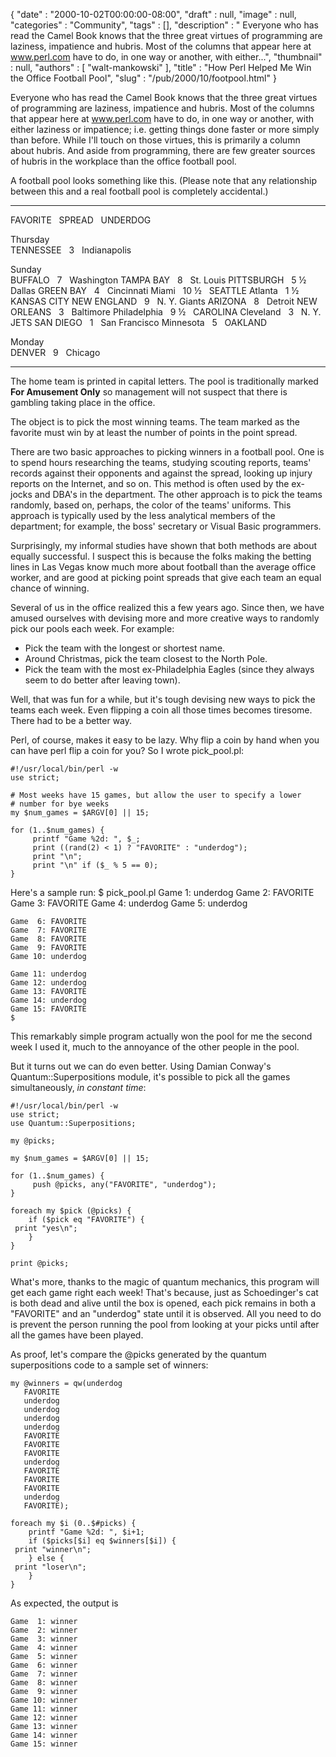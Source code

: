 {
   "date" : "2000-10-02T00:00:00-08:00",
   "draft" : null,
   "image" : null,
   "categories" : "Community",
   "tags" : [],
   "description" : " Everyone who has read the Camel Book knows that the three great virtues of programming are laziness, impatience and hubris. Most of the columns that appear here at www.perl.com have to do, in one way or another, with either...",
   "thumbnail" : null,
   "authors" : [
      "walt-mankowski"
   ],
   "title" : "How Perl Helped Me Win the Office Football Pool",
   "slug" : "/pub/2000/10/footpool.html"
}





Everyone who has read the Camel Book knows that the three great virtues
of programming are laziness, impatience and hubris. Most of the columns
that appear here at www.perl.com have to do, in one way or another, with
either laziness or impatience; i.e. getting things done faster or more
simply than before. While I'll touch on those virtues, this is primarily
a column about hubris. And aside from programming, there are few greater
sources of hubris in the workplace than the office football pool.

A football pool looks something like this. (Please note that any
relationship between this and a real football pool is completely
accidental.)

  -------------- --- -------- --- ---------------
  FAVORITE           SPREAD       UNDERDOG
                                  
                                  
                                  
  Thursday                        
  TENNESSEE          3            Indianapolis
                                  
                                  
                                  
  Sunday                          
  BUFFALO            7            Washington
  TAMPA BAY          8            St. Louis
  PITTSBURGH         5 ½          Dallas
  GREEN BAY          4            Cincinnati
  Miami              10 ½         SEATTLE
  Atlanta            1 ½          KANSAS CITY
  NEW ENGLAND        9            N. Y. Giants
  ARIZONA            8            Detroit
  NEW ORLEANS        3            Baltimore
  Philadelphia       9 ½          CAROLINA
  Cleveland          3            N. Y. JETS
  SAN DIEGO          1            San Francisco
  Minnesota          5            OAKLAND
                                  
                                  
                                  
  Monday                          
  DENVER             9            Chicago
  -------------- --- -------- --- ---------------

The home team is printed in capital letters. The pool is traditionally
marked **For Amusement Only** so management will not suspect that there
is gambling taking place in the office.

The object is to pick the most winning teams. The team marked as the
favorite must win by at least the number of points in the point spread.

There are two basic approaches to picking winners in a football pool.
One is to spend hours researching the teams, studying scouting reports,
teams' records against their opponents and against the spread, looking
up injury reports on the Internet, and so on. This method is often used
by the ex-jocks and DBA's in the department. The other approach is to
pick the teams randomly, based on, perhaps, the color of the teams'
uniforms. This approach is typically used by the less analytical members
of the department; for example, the boss' secretary or Visual Basic
programmers.

Surprisingly, my informal studies have shown that both methods are about
equally successful. I suspect this is because the folks making the
betting lines in Las Vegas know much more about football than the
average office worker, and are good at picking point spreads that give
each team an equal chance of winning.

Several of us in the office realized this a few years ago. Since then,
we have amused ourselves with devising more and more creative ways to
randomly pick our pools each week. For example:

-   Pick the team with the longest or shortest name.
-   Around Christmas, pick the team closest to the North Pole.
-   Pick the team with the most ex-Philadelphia Eagles (since they
    always seem to do better after leaving town).

Well, that was fun for a while, but it's tough devising new ways to pick
the teams each week. Even flipping a coin all those times becomes
tiresome. There had to be a better way.

Perl, of course, makes it easy to be lazy. Why flip a coin by hand when
you can have perl flip a coin for you? So I wrote pick\_pool.pl:

    #!/usr/local/bin/perl -w
    use strict;

    # Most weeks have 15 games, but allow the user to specify a lower
    # number for bye weeks
    my $num_games = $ARGV[0] || 15;

    for (1..$num_games) {
         printf "Game %2d: ", $_;
         print ((rand(2) < 1) ? "FAVORITE" : "underdog");
         print "\n";
         print "\n" if ($_ % 5 == 0);
    }

Here's a sample run:
    $ pick_pool.pl
    Game  1: underdog
    Game  2: FAVORITE
    Game  3: FAVORITE
    Game  4: underdog
    Game  5: underdog

    Game  6: FAVORITE
    Game  7: FAVORITE
    Game  8: FAVORITE
    Game  9: FAVORITE
    Game 10: underdog

    Game 11: underdog
    Game 12: underdog
    Game 13: FAVORITE
    Game 14: underdog
    Game 15: FAVORITE
    $

This remarkably simple program actually won the pool for me the second
week I used it, much to the annoyance of the other people in the pool.

But it turns out we can do even better. Using Damian Conway's
Quantum::Superpositions module, it's possible to pick all the games
simultaneously, *in constant time*:

    #!/usr/local/bin/perl -w
    use strict;
    use Quantum::Superpositions;

    my @picks;

    my $num_games = $ARGV[0] || 15;

    for (1..$num_games) {
         push @picks, any("FAVORITE", "underdog");
    }

    foreach my $pick (@picks) {
        if ($pick eq "FAVORITE") {
     print "yes\n";
        }
    }

    print @picks;

What's more, thanks to the magic of quantum mechanics, this program will
get each game right each week! That's because, just as Schoedinger's cat
is both dead and alive until the box is opened, each pick remains in
both a "FAVORITE" and an "underdog" state until it is observed. All you
need to do is prevent the person running the pool from looking at your
picks until after all the games have been played.

As proof, let's compare the @picks generated by the quantum
superpositions code to a sample set of winners:

    my @winners = qw(underdog
       FAVORITE
       underdog
       underdog
       underdog
       underdog
       FAVORITE
       FAVORITE
       FAVORITE
       underdog
       FAVORITE
       FAVORITE
       FAVORITE
       underdog
       FAVORITE);

    foreach my $i (0..$#picks) {
        printf "Game %2d: ", $i+1;
        if ($picks[$i] eq $winners[$i]) {
     print "winner\n";
        } else {
     print "loser\n";
        }
    }

As expected, the output is

    Game  1: winner
    Game  2: winner
    Game  3: winner
    Game  4: winner
    Game  5: winner
    Game  6: winner
    Game  7: winner
    Game  8: winner
    Game  9: winner
    Game 10: winner
    Game 11: winner
    Game 12: winner
    Game 13: winner
    Game 14: winner
    Game 15: winner


